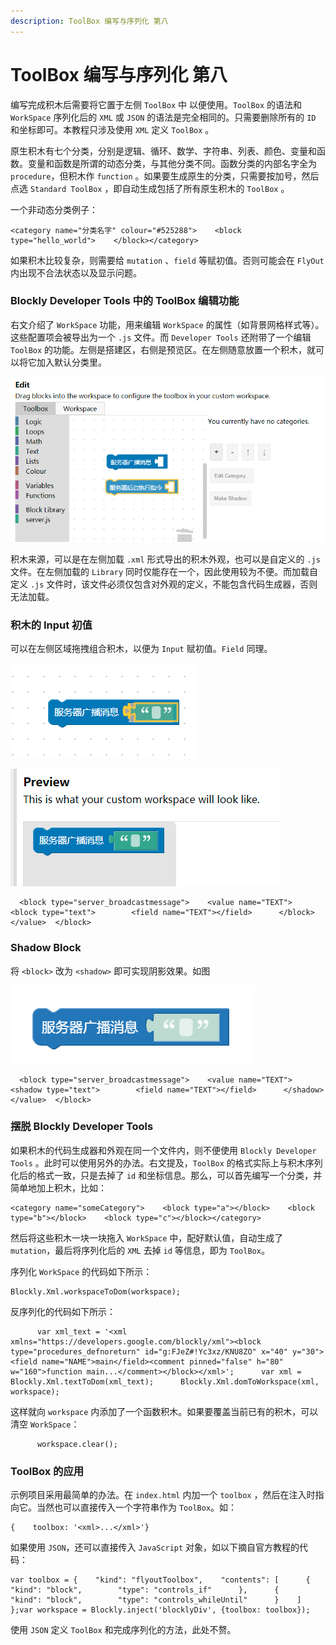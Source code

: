 ```yaml
---
description: ToolBox 编写与序列化 第八
---
```


# ToolBox 编写与序列化 第八

编写完成积木后需要将它置于左侧 `ToolBox` 中 以便使用。`ToolBox` 的语法和 `WorkSpace` 序列化后的 `XML` 或 `JSON` 的语法是完全相同的。只需要删除所有的 `ID` 和坐标即可。本教程只涉及使用 `XML` 定义 `ToolBox` 。

原生积木有七个分类，分别是逻辑、循环、数学、字符串、列表、颜色、变量和函数。变量和函数是所谓的动态分类，与其他分类不同。函数分类的内部名字全为 `procedure`，但积木作 `function` 。如果要生成原生的分类，只需要按加号，然后点选 `Standard ToolBox` ，即自动生成包括了所有原生积木的 `ToolBox` 。

一个非动态分类例子：

```
<category name="分类名字" colour="#525288">    <block type="hello_world">    </block></category>
```

如果积木比较复杂，则需要给 `mutation` 、`field` 等赋初值。否则可能会在 `FlyOut` 内出现不合法状态以及显示问题。

### Blockly Developer Tools 中的 ToolBox 编辑功能

右文介绍了 `WorkSpace` 功能，用来编辑 `WorkSpace` 的属性（如背景网格样式等）。这些配置项会被导出为一个 `.js` 文件。而 `Developer Tools` 还附带了一个编辑 `ToolBox` 的功能。左侧是搭建区，右侧是预览区。在左侧随意放置一个积木，就可以将它加入默认分类里。

![Left](.gitbook/assets/8-1.png)

积木来源，可以是在左侧加载 `.xml` 形式导出的积木外观，也可以是自定义的 `.js` 文件。在左侧加载的 `Library` 同时仅能存在一个，因此使用较为不便。而加载自定义 `.js` 文件时，该文件必须仅包含对外观的定义，不能包含代码生成器，否则无法加载。

### 积木的 Input 初值

可以在左侧区域拖拽组合积木，以便为 `Input` 赋初值。`Field` 同理。

![left](.gitbook/assets/8-2.png)

![left](.gitbook/assets/8-3.png)

```
  <block type="server_broadcastmessage">    <value name="TEXT">      <block type="text">        <field name="TEXT"></field>      </block>    </value>  </block>
```

### Shadow Block

将 `<block>` 改为 `<shadow>` 即可实现阴影效果。如图

![left](.gitbook/assets/8-4.png)

```
  <block type="server_broadcastmessage">    <value name="TEXT">      <shadow type="text">        <field name="TEXT"></field>      </shadow>    </value>  </block>
```

### 摆脱 Blockly Developer Tools

如果积木的代码生成器和外观在同一个文件内，则不便使用 `Blockly Developer Tools` 。此时可以使用另外的办法。右文提及，`ToolBox` 的格式实际上与积木序列化后的格式一致，只是去掉了 `id` 和坐标信息。那么，可以首先编写一个分类，并简单地加上积木，比如：

```
<category name="someCategory">    <block type="a"></block>    <block type="b"></block>    <block type="c"></block></category>
```

然后将这些积木一块一块拖入 `WorkSpace` 中，配好默认值，自动生成了 `mutation`，最后将序列化后的 `XML` 去掉 `id` 等信息，即为 `ToolBox`。

序列化 `WorkSpace` 的代码如下所示：

```
Blockly.Xml.workspaceToDom(workspace);
```

反序列化的代码如下所示：

```
      var xml_text = '<xml xmlns="https://developers.google.com/blockly/xml"><block type="procedures_defnoreturn" id="g:FJeZ#!Yc3xz/KNU8ZO" x="40" y="30"><field name="NAME">main</field><comment pinned="false" h="80" w="160">function main...</comment></block></xml>';      var xml = Blockly.Xml.textToDom(xml_text);      Blockly.Xml.domToWorkspace(xml, workspace);
```

这样就向 `workspace` 内添加了一个函数积木。如果要覆盖当前已有的积木，可以清空 `WorkSpace`：

```
      workspace.clear();
```

### ToolBox 的应用

示例项目采用最简单的办法。在 `index.html` 内加一个 `toolbox` ，然后在注入时指向它。当然也可以直接传入一个字符串作为 `ToolBox`。如：

```
{    toolbox: '<xml>...</xml>'}
```

如果使用 `JSON`，还可以直接传入 `JavaScript` 对象，如以下摘自官方教程的代码：

```
var toolbox = {    "kind": "flyoutToolbox",    "contents": [      {        "kind": "block",        "type": "controls_if"      },      {        "kind": "block",        "type": "controls_whileUntil"      }    ]  };var workspace = Blockly.inject('blocklyDiv', {toolbox: toolbox});
```

使用 `JSON` 定义 `ToolBox` 和完成序列化的方法，此处不赘。
